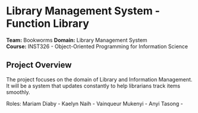 # Library Management System - Function Library

**Team:** Bookworms
**Domain:** Library Management System  
**Course:** INST326 - Object-Oriented Programming for Information Science  

## Project Overview
The project focuses on the domain of Library and Information Management. It will be a system that updates constantly to help librarians track items smoothly. 




Roles:
Mariam Diaby - 
Kaelyn Naih - 
Vainqueur Mukenyi - 
Anyi Tasong - 
